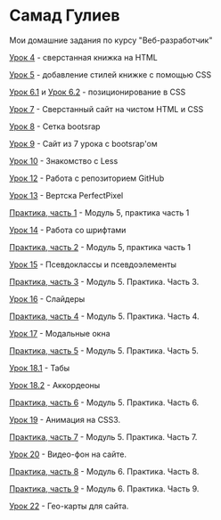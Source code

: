 

# Самад Гулиев
Мои домашние задания по курсу "Веб-разработчик"

[Урок 4](https://codepen.io/L1mor/pen/ZXpVaJ) - сверстанная книжка на HTML 

[Урок 5](https://codepen.io/L1mor/pen/ZXBEzN) - добавление стилей книжке с помощью CSS

[Урок 6.1](https://codepen.io/L1mor/pen/jGVJjg) и [Урок 6.2](https://codepen.io/L1mor/pen/ZXBZEQ) - позиционирование в CSS 

[Урок 7](https://samadgul1ev.github.io/lesson_7/) - Сверстанный сайт на чистом HTML и CSS 

[Урок 8](https://samadgul1ev.github.io/lesson_8/) - Сетка bootsrap 

[Урок 9](https://samadgul1ev.github.io/lesson_9/) - Сайт из 7 урока с bootsrap'ом

[Урок 10](https://samadgul1ev.github.io/main.less) - Знакомство с Less

[Урок 12](https://samadgul1ev.github.io/) - Работа с репозиторием GitHub

[Урок 13](https://samadgul1ev.github.io/PerfectPixel/) - Вертска PerfectPixel

[Практика, часть 1](samadgul1ev.github.io/practic_part1/src/) - Модуль 5, практика часть 1

[Урок 14](samadgul1ev.github.io/lesson_14_fonts/) - Работа со шрифтами

[Практика, часть 2](samadgul1ev.github.io/practic_part2/) - Модуль 5, практика часть 1

[Урок 15](samadgul1ev.github.io/lesson_15/) - Псевдоклассы и псевдоэлементы

[Практика, часть 3](samadgul1ev.github.io/practic_part3/) - Модуль 5. Практика. Часть 3.

[Урок 16](samadgul1ev.github.io/lesson_16/) - Слайдеры

[Практика, часть 4](samadgul1ev.github.io/practic_part4/) - Модуль 5. Практика. Часть 4.

[Урок 17](samadgul1ev.github.io/lesson_17/) - Модальные окна

[Практика, часть 5](samadgul1ev.github.io/practic_part5/) - Модуль 5. Практика. Часть 5.

[Урок 18.1](samadgul1ev.github.io/lesson_18.1/) - Табы

[Урок 18.2](samadgul1ev.github.io/lesson_18.2/) - Аккордеоны

[Практика, часть 6](samadgul1ev.github.io/practic_part6/) - Модуль 5. Практика. Часть 6.

[Урок 19](samadgul1ev.github.io/lesson_19/) - Анимация на CSS3.

[Практика, часть 7](samadgul1ev.github.io/practic_part7/) - Модуль 5. Практика. Часть 7.

[Урок 20](/lesson_20/) - Видео-фон на сайте.

[Практика, часть 8](samadgul1ev.github.io/practic_part8/) - Модуль 6. Практика. Часть 8.

[Практика, часть 9](samadgul1ev.github.io/practic_part9/) - Модуль 6. Практика. Часть 9.

[Урок 22](samadgul1ev.github.io/lesson_22/) - Гео-карты для сайта.


